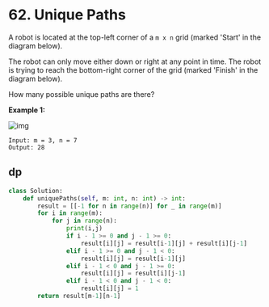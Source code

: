 # 62. Unique Paths

A robot is located at the top-left corner of a `m x n` grid (marked 'Start' in the diagram below).

The robot can only move either down or right at any point in time. The robot is trying to reach the bottom-right corner of the grid (marked 'Finish' in the diagram below).

How many possible unique paths are there?

 

**Example 1:**

![img](https://assets.leetcode.com/uploads/2018/10/22/robot_maze.png)

```
Input: m = 3, n = 7
Output: 28
```



## dp

```python
class Solution:
    def uniquePaths(self, m: int, n: int) -> int:
        result = [[-1 for n in range(n)] for _ in range(m)]
        for i in range(m):
            for j in range(n):
                print(i,j)
                if i - 1 >= 0 and j - 1 >= 0:
                    result[i][j] = result[i-1][j] + result[i][j-1]
                elif i - 1 >= 0 and j - 1 < 0:
                    result[i][j] = result[i-1][j]
                elif i - 1 < 0 and j - 1 >= 0:
                    result[i][j] = result[i][j-1]
                elif i - 1 < 0 and j - 1 < 0:
                    result[i][j] = 1
        return result[m-1][n-1]
                    
```


